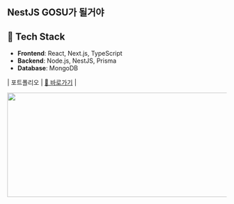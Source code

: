 ## NestJS GOSU가 될거야

## 🧠 Tech Stack
- **Frontend**: React, Next.js, TypeScript
- **Backend**: Node.js, NestJS, Prisma
- **Database**: MongoDB
  
| 포트폴리오 | [🔗 바로가기](https://retrofolio-psi.vercel.app/) |

<a href="https://github.com/devxb/gitanimals">
  <img
    src="https://render.gitanimals.org/farms/Defor721"
    width="1800"
    height="240"
  />
</a>
  
